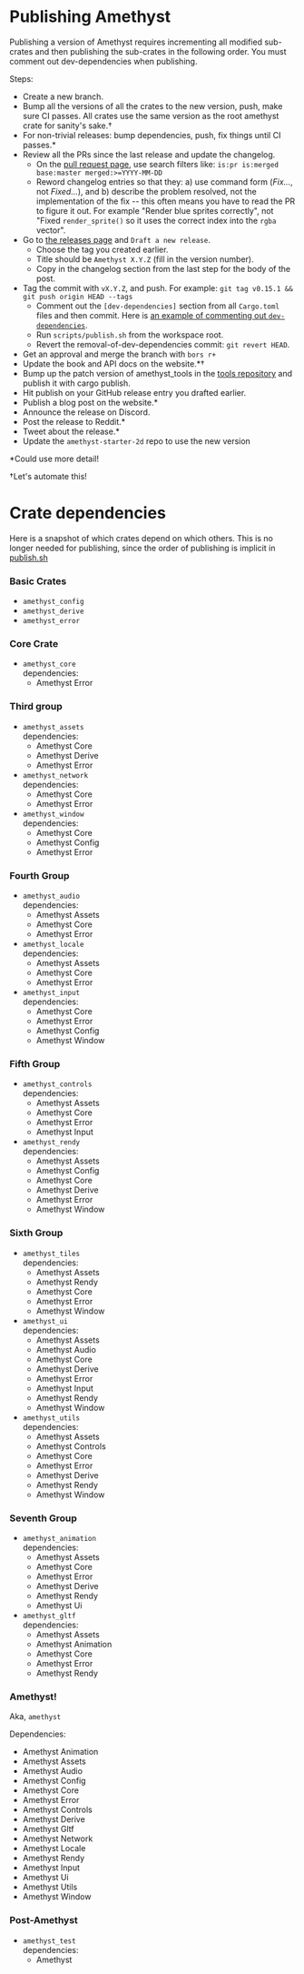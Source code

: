 # Publishing Amethyst

Publishing a version of Amethyst requires incrementing all modified sub-crates
and then publishing the sub-crates in the following order. You must comment out
dev-dependencies when publishing.

Steps:

- Create a new branch.
- Bump all the versions of all the crates to the new version, push, make sure CI passes.  All crates use the same version as the root amethyst crate for sanity's sake.†
- For non-trivial releases: bump dependencies, push, fix things until CI passes.*
- Review all the PRs since the last release and update the changelog.
  - On the [pull request page], use search filters like: `is:pr is:merged base:master merged:>=YYYY-MM-DD`
  - Reword changelog entries so that they: a) use command form (_Fix..._, not _Fixed..._), and b) describe the problem resolved, not the implementation of the fix -- this often means you have to read the PR to figure it out. For example "Render blue sprites correctly", not "Fixed `render_sprite()` so it uses the correct index into the `rgba` vector".
- Go to [the releases page] and `Draft a new release`.
  - Choose the tag you created earlier.
  - Title should be `Amethyst X.Y.Z` (fill in the version number).
  - Copy in the changelog section from the last step for the body of the post.
- Tag the commit with `vX.Y.Z`, and push.  For example: `git tag v0.15.1 && git push origin HEAD --tags`
  - Comment out the `[dev-dependencies]` section from all `Cargo.toml` files and then commit.  Here is [an example of commenting out `dev-dependencies`].
  - Run `scripts/publish.sh` from the workspace root.
  - Revert the removal-of-dev-dependencies commit: `git revert HEAD`.
- Get an approval and merge the branch with `bors r+`
- Update the book and API docs on the website.*†
- Bump up the patch version of amethyst_tools in the [tools repository] and publish it with cargo publish.
- Hit publish on your GitHub release entry you drafted earlier.
- Publish a blog post on the website.*
- Announce the release on Discord.
- Post the release to Reddit.*
- Tweet about the release.*
- Update the `amethyst-starter-2d` repo to use the new version

*Could use more detail!

†Let's automate this!

[pull request page]: https://github.com/amethyst/amethyst/pulls
[the releases page]: https://github.com/amethyst/amethyst/releases
[tools repository]: https://github.com/amethyst/tools
[an example of commenting out `dev-dependencies`]: https://github.com/amethyst/amethyst/commit/f911c8b08e960f005fc8013858a971aaa95ac2ed

# Crate dependencies

Here is a snapshot of which crates depend on which others. This is no longer needed for publishing, since the order of publishing is implicit in [publish.sh]

[publish.sh]: https://github.com/amethyst/amethyst/blob/master/scripts/publish.sh

### Basic Crates

- `amethyst_config`
- `amethyst_derive`
- `amethyst_error`

### Core Crate

- `amethyst_core` <br/> dependencies:
  - Amethyst Error

### Third group

- `amethyst_assets` <br/> dependencies:
  - Amethyst Core
  - Amethyst Derive
  - Amethyst Error
- `amethyst_network` <br/> dependencies:
  - Amethyst Core
  - Amethyst Error
- `amethyst_window` <br/> dependencies:
  - Amethyst Core
  - Amethyst Config
  - Amethyst Error

### Fourth Group

- `amethyst_audio` <br/> dependencies:
  - Amethyst Assets
  - Amethyst Core
  - Amethyst Error
- `amethyst_locale` <br/> dependencies:
  - Amethyst Assets
  - Amethyst Core
  - Amethyst Error
- `amethyst_input` <br/> dependencies:
  - Amethyst Core
  - Amethyst Error
  - Amethyst Config
  - Amethyst Window

### Fifth Group

- `amethyst_controls` <br/> dependencies:
  - Amethyst Assets
  - Amethyst Core
  - Amethyst Error
  - Amethyst Input
- `amethyst_rendy` <br/> dependencies:
  - Amethyst Assets
  - Amethyst Config
  - Amethyst Core
  - Amethyst Derive
  - Amethyst Error
  - Amethyst Window

### Sixth Group

- `amethyst_tiles` <br/> dependencies:
  - Amethyst Assets
  - Amethyst Rendy
  - Amethyst Core
  - Amethyst Error
  - Amethyst Window
- `amethyst_ui` <br/> dependencies:
  - Amethyst Assets
  - Amethyst Audio
  - Amethyst Core
  - Amethyst Derive
  - Amethyst Error
  - Amethyst Input
  - Amethyst Rendy
  - Amethyst Window
- `amethyst_utils` <br/> dependencies:
  - Amethyst Assets
  - Amethyst Controls
  - Amethyst Core
  - Amethyst Error
  - Amethyst Derive
  - Amethyst Rendy
  - Amethyst Window

### Seventh Group

- `amethyst_animation` <br/> dependencies:
  - Amethyst Assets
  - Amethyst Core
  - Amethyst Error
  - Amethyst Derive
  - Amethyst Rendy
  - Amethyst Ui
- `amethyst_gltf` <br/> dependencies:
  - Amethyst Assets
  - Amethyst Animation
  - Amethyst Core
  - Amethyst Error
  - Amethyst Rendy

### Amethyst!

Aka, `amethyst`

Dependencies:
- Amethyst Animation
- Amethyst Assets
- Amethyst Audio
- Amethyst Config
- Amethyst Core
- Amethyst Error
- Amethyst Controls
- Amethyst Derive
- Amethyst Gltf
- Amethyst Network
- Amethyst Locale
- Amethyst Rendy
- Amethyst Input
- Amethyst Ui
- Amethyst Utils
- Amethyst Window

### Post-Amethyst

- `amethyst_test` <br/> dependencies:
  - Amethyst

